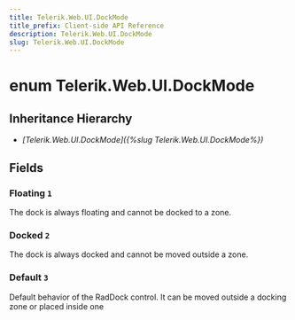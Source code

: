 ```yaml
---
title: Telerik.Web.UI.DockMode
title_prefix: Client-side API Reference
description: Telerik.Web.UI.DockMode
slug: Telerik.Web.UI.DockMode
---
```


# enum Telerik.Web.UI.DockMode

## Inheritance Hierarchy

* *[Telerik.Web.UI.DockMode]({%slug Telerik.Web.UI.DockMode%})*

## Fields

### Floating `1`

The dock is always floating and cannot be docked to a zone.

### Docked `2`

The dock is always docked and cannot be moved outside a zone.

### Default `3`

Default behavior of the RadDock control. It can be moved outside a docking zone or placed inside one 


